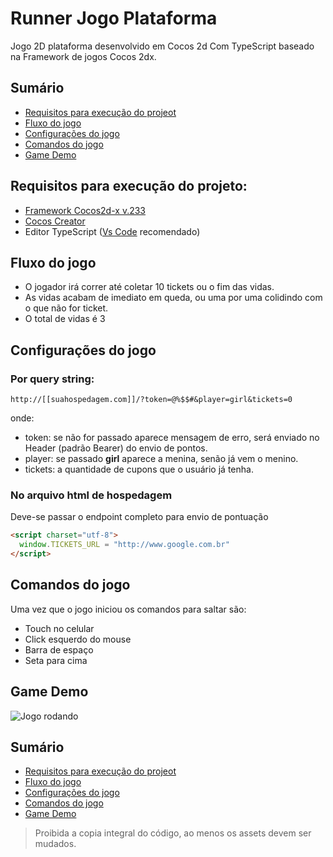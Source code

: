 # Runner Jogo Plataforma

Jogo 2D plataforma desenvolvido em Cocos 2d Com TypeScript baseado na Framework de jogos Cocos 2dx.

## Sumário

- [Requisitos para execução do projeot](#game-demo)
- [Fluxo do jogo](#fluxo-do-jogo)
- [Configurações do jogo](#configurações-do-jogo)
- [Comandos do jogo](#comandos-do-jogo)
- [Game Demo](##game-demo)


## Requisitos para execução do projeto:

+ [Framework Cocos2d-x v.233](https://www.cocos.com/en/cocos2dx)
+ [Cocos Creator](https://www.cocos.com/en/creator)
+ Editor TypeScript ([Vs Code](https://code.visualstudio.com/) recomendado)

## Fluxo do jogo

+ O jogador irá correr até coletar 10 tickets ou o fim das vidas.
+ As vidas acabam de imediato em queda, ou uma por uma colidindo com o que não for ticket.
+ O total de vidas é 3

## Configurações do jogo

### Por query string:

```
http://[[suahospedagem.com]]/?token=@%$$#&player=girl&tickets=0
```

onde:
+ token: se não for passado aparece mensagem de erro, será enviado no Header (padrão Bearer) do envio de pontos.
+ player: se passado **girl** aparece a menina, senão já vem o menino.
+ tickets: a quantidade de cupons que o usuário já tenha.

### No arquivo html de hospedagem
Deve-se passar o endpoint completo para envio de pontuação
```html
<script charset="utf-8">
  window.TICKETS_URL = "http://www.google.com.br"
</script>
```

## Comandos do jogo

Uma vez que o jogo iniciou os comandos para saltar são:
- Touch no celular
- Click esquerdo do mouse
- Barra de espaço
- Seta para cima

## Game Demo

![Jogo rodando](https://github.com/GivailsonNeves/Cocos-Runner/blob/master/running.gif?raw=true)


## Sumário

- [Requisitos para execução do projeot](#game-demo)
- [Fluxo do jogo](#fluxo-do-jogo)
- [Configurações do jogo](#configurações-do-jogo)
- [Comandos do jogo](#comandos-do-jogo)
- [Game Demo](##game-demo)

>Proibida a copia integral do código, ao menos os assets devem ser mudados.